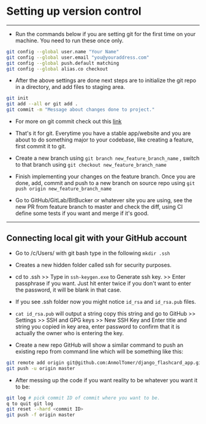 # Setting up version control

---

- Run the commands below if you are setting git for the first time on your machine. You need to run these once only.

```bash
git config --global user.name "Your Name"
git config --global user.email "you@youraddress.com"
git config --global push.default matching
git config --global alias.co checkout
```

- After the above settings are done next steps are to initialize the git repo in a directory, and add files to staging area.

```bash
git init
git add --all or git add .
git commit -m "Message about changes done to project."
```

- For more on git commit check out this [link](https://git-scm.com/docs/git-commit)

- That's it for git. Everytime you have a stable app/website and you are about to do something major to your codebase, like creating a feature, first commit it to git.

- Create a new branch using `git branch new_feature_branch_name` , switch to that branch using `git checkout new_feature_branch_name`

- Finish implementing your changes on the feature branch. Once you are done, add, commit and push to a new branch on source repo using `git push origin new_feature_branch_name`

- Go to GitHub/GitLab/BitBucker or whatever site you are using, see the new PR from feature branch to master and check the diff, using CI define some tests if you want and merge if it's good.

---

## Connecting local git with your GitHub account

- Go to /c/Users/<username> with git bash type in the following `mkdir .ssh`

- Creates a new hidden folder called ssh for security purposes.

- cd to .ssh >> Type in `ssh-keygen.exe` to Generate ssh key. >> Enter passphrase if you want. Just hit enter twice if you don't want to enter the password, it will be blank in that case.

- If you see .ssh folder now you might notice `id_rsa` and `id_rsa.pub` files.

- `cat id_rsa.pub` will output a string copy this string and go to GitHub >> Settings >> SSH and GPG keys >> New SSH Key and Enter title and string you copied in key area, enter password to confirm that it is actually the owner who is entering the key.

- Create a new repo GitHub will show a similar command to push an existing repo from command line which will be something like this:

```bash
git remote add origin git@github.com:AnmolTomer/django_flashcard_app.git
git push -u origin master
```

- After messing up the code if you want reality to be whatever you want it to be:

```bash
git log # pick commit ID of commit where you want to be.
q to quit git log
git reset --hard <commit ID>
git push -f origin master
```

